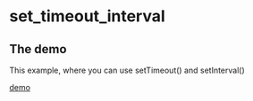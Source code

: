 # set_timeout_interval

## The demo

This example, where you can use setTimeout() and setInterval()

[demo](https://erardlucien.github.io/set_timeout_interval/)
